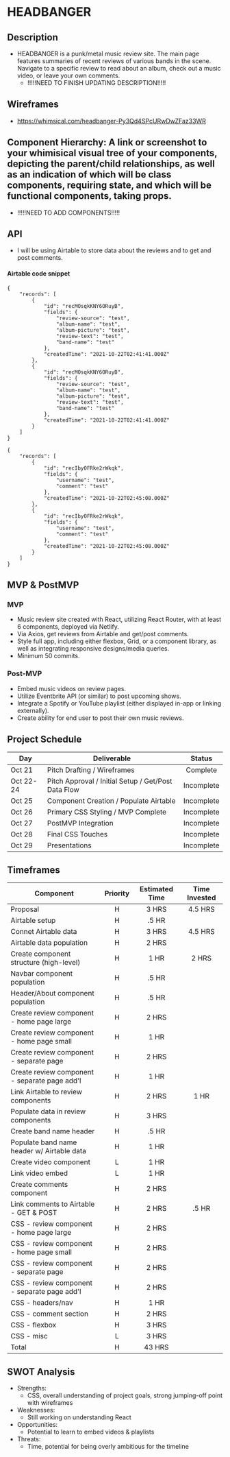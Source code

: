 # HEADBANGER

## Description

- HEADBANGER is a punk/metal music review site. The main page features summaries of recent reviews of various bands in the scene. Navigate to a specific review to read about an album, check out a music video, or leave your own comments.
  - !!!!!NEED TO FINISH UPDATING DESCRIPTION!!!!!

## Wireframes

- https://whimsical.com/headbanger-Py3Qd4SPcURwDwZFaz33WR

## Component Hierarchy: A link or screenshot to your whimisical visual tree of your components, depicting the parent/child relationships, as well as an indication of which will be class components, requiring state, and which will be functional components, taking props.

- !!!!!NEED TO ADD COMPONENTS!!!!!

## API

- I will be using Airtable to store data about the reviews and to get and post comments.

#### Airtable code snippet

```
{
    "records": [
        {
            "id": "recMOsqkKNY6ORuyB",
            "fields": {
                "review-source": "test",
                "album-name": "test",
                "album-picture": "test",
                "review-text": "test",
                "band-name": "test"
            },
            "createdTime": "2021-10-22T02:41:41.000Z"
        },
        {
            "id": "recMOsqkKNY6ORuyB",
            "fields": {
                "review-source": "test",
                "album-name": "test",
                "album-picture": "test",
                "review-text": "test",
                "band-name": "test"
            },
            "createdTime": "2021-10-22T02:41:41.000Z"
        }
    ]
}

{
    "records": [
        {
            "id": "recIbyOFRke2rWkqk",
            "fields": {
                "username": "test",
                "comment": "test"
            },
            "createdTime": "2021-10-22T02:45:08.000Z"
        },
        {
            "id": "recIbyOFRke2rWkqk",
            "fields": {
                "username": "test",
                "comment": "test"
            },
            "createdTime": "2021-10-22T02:45:08.000Z"
        }
    ]
}
```

## MVP & PostMVP

### MVP

- Music review site created with React, utilizing React Router, with at least 6 components, deployed via Netlify.
- Via Axios, get reviews from Airtable and get/post comments.
- Style full app, including either flexbox, Grid, or a component library, as well as integrating responsive designs/media queries.
- Minimum 50 commits.

### Post-MVP

- Embed music videos on review pages.
- Utilize Eventbrite API (or similar) to post upcoming shows.
- Integrate a Spotify or YouTube playlist (either displayed in-app or linking externally).
- Create ability for end user to post their own music reviews.

## Project Schedule

| Day       | Deliverable                                         |   Status   |
| --------- | --------------------------------------------------- | :--------: |
| Oct 21    | Pitch Drafting / Wireframes                         |  Complete  |
| Oct 22-24 | Pitch Approval / Initial Setup / Get/Post Data Flow | Incomplete |
| Oct 25    | Component Creation / Populate Airtable              | Incomplete |
| Oct 26    | Primary CSS Styling / MVP Complete                  | Incomplete |
| Oct 27    | PostMVP Integration                                 | Incomplete |
| Oct 28    | Final CSS Touches                                   | Incomplete |
| Oct 29    | Presentations                                       | Incomplete |

## Timeframes

| Component                                     | Priority | Estimated Time | Time Invested |
| --------------------------------------------- | :------: | :------------: | :-----------: |
| Proposal                                      |    H     |     3 HRS      |    4.5 HRS    |
| Airtable setup                                |    H     |     .5 HR      |               |
| Connet Airtable data                          |    H     |     3 HRS      |    4.5 HRS    |
| Airtable data population                      |    H     |     2 HRS      |               |
| Create component structure (high-level)       |    H     |      1 HR      |     2 HRS     |
| Navbar component population                   |    H     |     .5 HR      |               |
| Header/About component population             |    H     |     .5 HR      |               |
| Create review component - home page large     |    H     |     2 HRS      |               |
| Create review component - home page small     |    H     |      1 HR      |               |
| Create review component - separate page       |    H     |     2 HRS      |               |
| Create review component - separate page add'l |    H     |      1 HR      |               |
| Link Airtable to review components            |    H     |     2 HRS      |     1 HR      |
| Populate data in review components            |    H     |     3 HRS      |               |
| Create band name header                       |    H     |     .5 HR      |               |
| Populate band name header w/ Airtable data    |    H     |      1 HR      |               |
| Create video component                        |    L     |      1 HR      |               |
| Link video embed                              |    L     |      1 HR      |               |
| Create comments component                     |    H     |     2 HRS      |               |
| Link comments to Airtable - GET & POST        |    H     |     2 HRS      |     .5 HR     |
| CSS - review component - home page large      |    H     |     2 HRS      |               |
| CSS - review component - home page small      |    H     |     2 HRS      |               |
| CSS - review component - separate page        |    H     |     2 HRS      |               |
| CSS - review component - separate page add'l  |    H     |     2 HRS      |               |
| CSS - headers/nav                             |    H     |      1 HR      |               |
| CSS - comment section                         |    H     |     2 HRS      |               |
| CSS - flexbox                                 |    H     |     3 HRS      |               |
| CSS - misc                                    |    L     |     3 HRS      |               |
| Total                                         |    H     |     43 HRS     |               |

## SWOT Analysis

- Strengths:
  - CSS, overall understanding of project goals, strong jumping-off point with wireframes
- Weaknesses:
  - Still working on understanding React
- Opportunities:
  - Potential to learn to embed videos & playlists
- Threats:
  - Time, potential for being overly ambitious for the timeline
